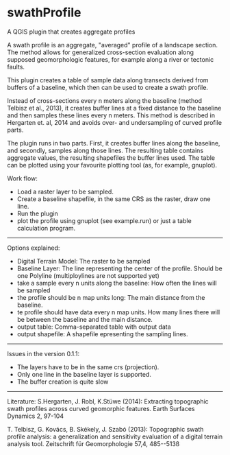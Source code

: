 # swathProfile
A QGIS plugin that creates aggregate profiles

A swath profile is an aggregate, "averaged" profile of a landscape section. 
The method allows for generalized cross-section evaluation along supposed geomorphologic features, for example along a river or tectonic faults.

This plugin creates a table of sample data along transects derived from buffers of a baseline, which then can be used to create a swath profile.

Instead of cross-sections every n meters along the baseline (method Telbisz et al., 2013), it creates buffer lines at a fixed distance to the baseline and then samples these lines every n meters. 
This method is described in Hergarten et. al, 2014 and avoids over- and undersampling of curved profile parts. 

The plugin runs in two parts. First, it creates buffer lines along the baseline, and secondly, samples along those lines.
The resulting table contains aggregate values, the resulting shapefiles the buffer lines used. The table can be plotted using your favourite plotting tool (as, for example, gnuplot).

Work flow:

* Load a raster layer to be sampled.
* Create a baseline shapefile, in the same CRS as the raster, draw one line.
* Run the plugin
* plot the profile using gnuplot (see example.run) or just a table calculation program.

-----
Options explained:

* Digital Terrain Model: The raster to be sampled
* Baseline Layer: The line representing the center of the profile. Should be one Polyline (multiploylines are not supported yet)
* take a sample every n units along the baseline: How often the lines will be sampled
* the profile should be n map units long: The main distance from the baseline.
* te profile should have data every n map units. How many lines there will be between the baseline and the main distance.
* output table: Comma-separated table with output data
* output shapefile: A shapefile epresenting the sampling lines. 
----
Issues in the  version 0.1.1:

* The layers have to be in the same crs (projection).
* Only one line in the baseline layer is supported.
* The buffer creation is quite slow

----
Literature:
S.Hergarten, J. Robl, K.Stüwe (2014): Extracting topographic swath profiles across curved geomorphic features. Earth Surfaces Dynamics 2, 97-104

T. Telbisz, G. Kovács, B. Skékely, J. Szabó (2013): Topographic swath profile analysis: a generalization and sensitivity evaluation of a digital terrain analysis tool. Zeitschrift für Geomorphologie 57,4, 485--513ß
